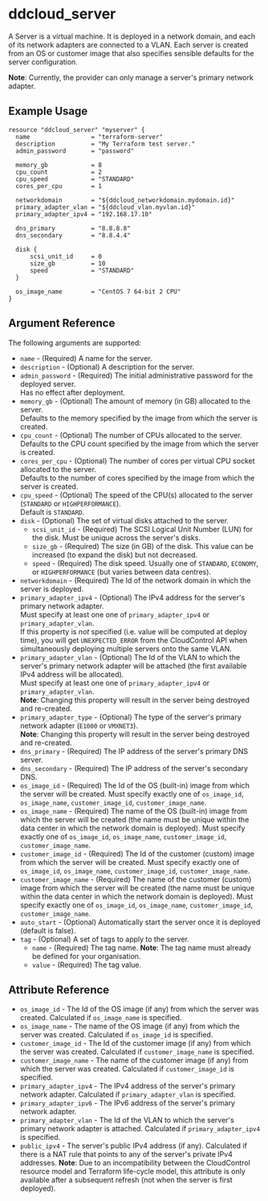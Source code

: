 # ddcloud\_server

A Server is a virtual machine. It is deployed in a network domain, and each of its network adapters are connected to a VLAN. Each server is created from an OS or customer image that also specifies sensible defaults for the server configuration.

**Note**: Currently, the provider can only manage a server's primary network adapter.

## Example Usage

```
resource "ddcloud_server" "myserver" {
  name                 = "terraform-server"
  description          = "My Terraform test server."
  admin_password       = "password"

  memory_gb            = 8
  cpu_count            = 2
  cpu_speed            = "STANDARD"
  cores_per_cpu        = 1

  networkdomain        = "${ddcloud_networkdomain.mydomain.id}"
  primary_adapter_vlan = "${ddcloud_vlan.myvlan.id}"
  primary_adapter_ipv4 = "192.168.17.10"

  dns_primary          = "8.8.8.8"
  dns_secondary        = "8.8.4.4"

  disk {
      scsi_unit_id     = 0
      size_gb          = 10
      speed            = "STANDARD"
  }

  os_image_name        = "CentOS 7 64-bit 2 CPU"
}
```

## Argument Reference

The following arguments are supported:

* `name` - (Required) A name for the server.
* `description` - (Optional) A description for the server.
* `admin_password` - (Required) The initial administrative password for the deployed server.  
Has no effect after deployment.
* `memory_gb` - (Optional) The amount of memory (in GB) allocated to the server.  
Defaults to the memory specified by the image from which the server is created.
* `cpu_count` - (Optional) The number of CPUs allocated to the server.  
Defaults to the CPU count specified by the image from which the server is created.
* `cores_per_cpu` - (Optional) The number of cores per virtual CPU socket allocated to the server.  
Defaults to the number of cores specified by the image from which the server is created.
* `cpu_speed` - (Optional) The speed of the CPU(s) allocated to the server (`STANDARD` or `HIGHPERFORMANCE`).  
Default is `STANDARD`.
* `disk` - (Optional) The set of virtual disks attached to the server.
    * `scsi_unit_id` - (Required) The SCSI Logical Unit Number (LUN) for the disk. Must be unique across the server's disks.
    * `size_gb` - (Required) The size (in GB) of the disk. This value can be increased (to expand the disk) but not decreased.
    * `speed` - (Required) The disk speed. Usually one of `STANDARD`, `ECONOMY`, or `HIGHPERFORMANCE` (but varies between data centres).
* `networkdomain` - (Required) The Id of the network domain in which the server is deployed.
* `primary_adapter_ipv4` - (Optional) The IPv4 address for the server's primary network adapter.  
Must specify at least one one of `primary_adapter_ipv4` or `primary_adapter_vlan`.  
If this property is _not_ specified (i.e. value will be computed at deploy time), you will get `UNEXPECTED_ERROR` from the CloudControl API when simultaneously deploying multiple servers onto the same VLAN.
* `primary_adapter_vlan` - (Optional) The Id of the VLAN to which the server's primary network adapter will be attached (the first available IPv4 address will be allocated).  
Must specify at least one one of `primary_adapter_ipv4` or `primary_adapter_vlan`.  
**Note**: Changing this property will result in the server being destroyed and re-created.
* `primary_adapter_type` - (Optional) The type of the server's primary network adapter (`E1000` or `VMXNET3`).  
**Note**: Changing this property will result in the server being destroyed and re-created.
* `dns_primary` - (Required) The IP address of the server's primary DNS server.
* `dns_secondary` - (Required) The IP address of the server's secondary DNS.
* `os_image_id` - (Required) The Id of the OS (built-in) image from which the server will be created. Must specify exactly one of `os_image_id`, `os_image_name`, `customer_image_id`, `customer_image_name`.
* `os_image_name` - (Required) The name of the OS (built-in) image from which the server will be created (the name must be unique within the data center in which the network domain is deployed). Must specify exactly one of `os_image_id`, `os_image_name`, `customer_image_id`, `customer_image_name`.
* `customer_image_id` - (Required) The Id of the customer (custom) image from which the server will be created. Must specify exactly one of `os_image_id`, `os_image_name`, `customer_image_id`, `customer_image_name`.
* `customer_image_name` - (Required) The name of the customer (custom) image from which the server will be created (the name must be unique within the data center in which the network domain is deployed). Must specify exactly one of `os_image_id`, `os_image_name`, `customer_image_id`, `customer_image_name`.
* `auto_start` - (Optional) Automatically start the server once it is deployed (default is false).
* `tag` - (Optional) A set of tags to apply to the server.
    * `name` - (Required) The tag name. **Note**: The tag name must already be defined for your organisation.
    * `value` - (Required) The tag value.

## Attribute Reference

* `os_image_id` - The Id of the OS image (if any) from which the server was created. Calculated if `os_image_name` is specified.
* `os_image_name` - The name of the OS image (if any) from which the server was created. Calculated if `os_image_id` is specified.
* `customer_image_id` - The Id of the customer image (if any) from which the server was created. Calculated if `customer_image_name` is specified.
* `customer_image_name` - The name of the customer image (if any) from which the server was created. Calculated if `customer_image_id` is specified.
* `primary_adapter_ipv4` - The IPv4 address of the server's primary network adapter. Calculated if `primary_adapter_vlan` is specified.
* `primary_adapter_ipv6` - The IPv6 address of the server's primary network adapter.
* `primary_adapter_vlan` - The Id of the VLAN to which the server's primary network adapter is attached. Calculated if `primary_adapter_ipv4` is specified.
* `public_ipv4` - The server's public IPv4 address (if any). Calculated if there is a NAT rule that points to any of the server's private IPv4 addresses. **Note**: Due to an incompatibility between the CloudControl resource model and Terraform life-cycle model, this attribute is only available after a subsequent refresh (not when the server is first deployed).

